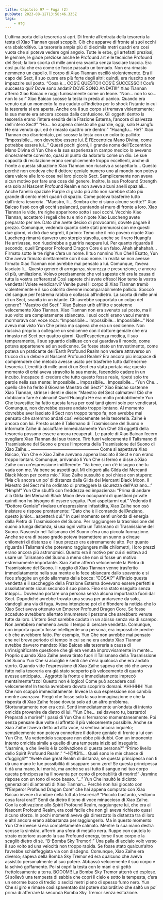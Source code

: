 ```yaml
---
title: Capitolo 97 – Fuga (2)
pubDate: 2023-08-12T13:58:46.335Z
tags:
    - atg
---
```


L’ultima porta della tesoreria si aprì. Di fronte all’entrata della tesoreria la testa di Xiao Tiannan quasi scoppiò.
Ciò che apparve di fronte ai suoi occhi era sbalorditivo. La tesoreria ampia più di diecimila metri quadri era così vuota che si poteva vedere ogni angolo. Tutte le erbe, gli artefatti preziosi, le gemme, le giade preziose anche le Profound art e le tecniche Profound del Sect; la loro scorta di mille anni era svanita senza lasciare traccia. Era così pulita che era come se fosse passato un tornado. Non era rimasto nemmeno un capello.
Il corpo di Xiao Tiannan oscillò violentemente. Era il capo del Sect, il suo cuore era più forte degli altri; quindi, era riuscito a non impazzire sul posto.
“Cosa è… COS’È QUESTO!! COS’È SUCCESSO!! Cos’è successo qui? Dove sono andati? DOVE SONO ANDATI!!” Xiao Tiannan afferrò Xiao Baicao e ruggì furiosamente come un leone.
“Non… non lo so… non lo so!” Xiao Baicao scosse la testa in preda al panico. Quando era venuto qui un momento fa era caduto all’indietro per lo shock l’istante in cui la tesoreria si era aperta. Anche ora il suo corpo si tremava violentemente; la sua mente era ancora scossa dalla confusione. Gli oggetti dentro la tesoreria erano l’intera eredità della Frazione Esterna, l’ancora di salvezza dell’intero Sect!”
“Ho… ho appena chiesto alle guardie, oggi, solo Huangfu He era venuto qui, ed è rimasto quattro ore dentro!”
“Huangfu… He?” Xiao Tiannan era disorientato, poi scosse la testa con un colorito pallido: “Impossibile… non dovrebbe essere lui. È l’Eccentrica Mano Divina, come potrebbe essere lui…”
Questi pochi giorni, il grande nome dell’Eccentrica Mano Divina di Yun Che e la sua esperienza in campo medico lo avevano sinceramente convinto, quasi al punto da adorarlo come un dio. Le sue capacità di recitazione erano semplicemente troppo eccellenti, anche di fronte a questa situazione Xiao Tiannan non riusciva a sospettarlo… Questo perché non credeva che il dottore geniale numero uno al mondo non poteva dare valore alle loro cose nel loro piccolo Sect. Semplicemente non aveva alcun motivo per fare una cosa del genere.
Inoltre, la sua Profound Strength era solo al Nascent Profound Realm e non aveva alcuni anelli spaziali… Anche l’anello spaziale Purple di grado più alto non sarebbe stato più grande di cento metri quadri di spazio. Come poteva trasferire tutto dall’intera tesoreria.
“Maestro, lì… Sembra che ci siano alcune scritte?” Xiao Baicao fissò con gli occhi spalancati, puntando al muro di fronte a loro.
Xiao Tiannan le vide, tre righe apparirono sotto i suoi occhi.
Vecchio Xiao Tiannan, accetterò i regali che tu e mio nipote Xiao Luocheng avete preparato per me. Dato che avete deciso di provocarmi, dovete pagare il prezzo. Comunque, vedendo quanto siete stati premurosi con me questi due giorni, vi dirò due segreti, il primo: Temo che il mio povero nipote Xiao Luocheng rimarrà davvero uno storpio stavolta, anche se il vero Huangfu He arrivasse, non riuscirebbe a guarirlo neppure lui. Per quanto riguarda il secondo, quell’Emperor Profound Dragon Core è un falso. Ahah ahahahah…
Firmato sotto le tre righe c’era un nome.
Il tuo nonnino Yun Che!!
Esatto, Yun Che aveva firmato direttamente con il suo nome. In realtà se non avesse firmato Xiao Tiannan non avrebbe mai pensato a lui. Comunque, l’aveva lasciato lì… Questo genere di arroganza, sicurezza e presunzione, e ancora di più, umiliazione. Volevo precisamente che voi sapeste chi era la causa di tutta la vostra sofferenza! Così saprete chi avete offeso! Non temo la vostra vendetta! Volete vendicarvi? Venite pure!
Il corpo di Xiao Tiannan tremò violentemente e il suo colorito divenne incomparabilmente pallido. Sboccò del sangue per l’estrema rabbia e collassò all’indietro.
La scorta di mille anni di un Sect, svanita in un istante. Chi avrebbe sopportato un colpo del genere?
“Maestro del Sect!”
Xiao Baicao urlò afflitto e sostenne velocemente Xiao Tiannan. Xiao Tiannan non era svenuto sul posto, ma il suo volto era completamente sbiancato. I suoi occhi erano vacui mentre mormorava con voce roca: “Impossibile… Impossibile… Impossibile…”
Non aveva mai visto Yun Che prima ma sapeva che era un sedicenne. Non riusciva proprio a collegare un sedicenne con il dottore geniale che era rimasto nel Sect per quattro giorni. Quell’esperienza medica, il suo temperamento, il suo sguardo disilluso con cui guardava il mondo, come poteva appartenere ad un sedicenne.
Se fosse stato un travestimento, come poteva un praticante dell’Earth Profound Realm non vedere attraverso un trucco di un debole al Nascent Profound Realm?
Era ancora più incapace di comprendere che metodo avesse usato per trasferire tutto dall’enorme tesoreria.
L’eredità di mille anni di un Sect era stata portata via; questo momento di crisi aveva stravolto la sua mente, facendolo cadere in un incubo. Incapace di credere che tutto questo fosse reale, ripeté solo tre parole nella sua mente: Impossibile… Impossibile… Impossibile…
“Yun Che… quello che ha ferito il Giovane Maestro del Sect?” Xiao Baicao sostenne Xiao Tiannan, strinse i denti e disse: “Maestro del Sect calmatevi! Ciò che dobbiamo fare è calmarci! Quell’Huangfu He era molto probabilmente Yun Che travestito; ha fatto questa farsa per così tanti giorni solo per vendicarsi. Comunque, non dovrebbe essere andato troppo lontano. Al momento dovrebbe aver lasciato il Sect non troppo tempo fa; non avrebbe mai pensato che saremmo andati così velocemente nella tesoreria.
Zaihe è ancora con lui. Presto usate il Talismano di Trasmissione del Suono e informate Zaihe di acciuffare immediatamente Yun Che! Gli oggetti della tesoreria possono essere ancora recuperati.
Le parole di Xiao Baicao fecero svegliare Xiao Tiannan dal suo trance. Tirò fuori velocemente il Talismano di Trasmissione del Suono e prese l’impronta della Trasmissione del Suono di Xiao Zaihe…
————————————————
Come si aspettava Xiao Baicao, Yun Che e Xiao Zaihe avevano appena lasciato il Sect e non erano troppo lontani. Comunque, arrivando lì Yun Che si fermò e disse a Xiao Zaihe con un’espressione indifferente: “Va bene, non c’è bisogno che tu vada con me. Va bene se aspetti qui. Mi dirigerò alla Gilda dei Mercanti Black Moon per conto mio.”
Xiao Zaihe sussultò e poi chiese con stupore: “Ma c’è ancora un po’ di distanza dalla Gilda dei Mercanti Black Moon. Il Maestro del Sect mi ha ordinato di proteggere la sicurezza dell’Anziano…”
“Hmph!” Yun Che sbuffò con freddezza ed impazienza: “Prima di andare alla Gilda dei Mercanti Black Moon devo occuparmi di questioni private quindi non ho bisogno di essere seguito. Puoi aspettarmi qui.”
Vedendo il “Dottore Geniale” rivelare un’espressione infastidita, Xiao Zaihe non osò insistere e rispose prontamente: “Dato che è il comando dell’Anziano, questo junior… aspetterà qui.”
In quel momento sentì un’onda di energia dalla Pietra di Trasmissione del Suono.
Per raggiungere la trasmissione del suono a lunga distanza, si usa ogni volta un Talismano di Trasmissione del Suono. Nascosto nel Talismano del Suono c’era una piccola formazione. Anche se era di basso grado poteva trasmettere un suono a cinque chilometri di distanza e il suo prezzo era estremamente alto. Per quanto riguarda i Talismani che potevano raggiungere mille chilometri, i loro prezzi erano ancora più astronomici. Questo era il motivo per cui si esitava ad usare un Talismano del Suono a meno che non ci fosse un motivo estremamente importante.
Xiao Zaihe afferrò velocemente la Pietra di Trasmissione del Suono. Il ruggito di Xiao Tiannan venne trasferito immediatamente nella sua mente e lo fece sbiancare dallo spavento e si fece sfuggire un grido allarmato dalla bocca: ”COSA!?”
All’inizio questa vendetta e il saccheggio della Frazione Esterna dovevano essere perfetti e assolutamente sicuri secondo il suo piano. Fino era stato eseguito senza intoppi… Dovevano portare una persona senza alcuna importanza fuori dal Sect. Dopodiché avrebbe trovato una scusa per andarsene da solo, dandogli una via di fuga. Aveva intenzione poi di diffondere la notizia che lo Xiao Sect aveva ottenuto un Emperor Profound Dragon Core. Se fosse accaduto avrebbero allertato innumerevoli persone che sarebbero venute tutte da loro. L’intero Sect sarebbe caduto in un abisso senza via di scampo. Non avrebbero nemmeno avuto il tempo di cercare vendetta.
Comunque, non importa quanto fosse intelligente una persona, era impossibile predire ciò che avrebbero fatto. Per esempio, Yun Che non avrebbe mai pensato che nel breve periodo di tempo in cui se ne era andato Xiao Tiannan avrebbe davvero mandato Xiao Baicao alla tesoreria a causa di un’insignificante questione che gli era venuta improvvisamente in mente…
Proprio quando Xiao Zaihe aveva tirato fuori il Talismano della Trasmissione del Suono Yun Che si accigliò e sentì che c’era qualcosa che era andato storto. Quando vide l’espressione di Xiao Zaihe sapeva che ciò che aveva fatto nella tesoreria era già stato scoperto più velocemente di quanto avesse anticipato… Aggrottò la fronte e immediatamente imprecò mentalmente*zzo! Questo non è logico! Come può accadere così velocemente! In teoria avrebbero dovuto scoprirlo domani. AHHHHH!
Yun Che non scappò immediatamente. Invece la sua espressione non cambiò mentre avanzava. Pregò che fosse solo la sua immaginazione e che la risposta di Xiao Zaihe fosse dovuta solo ad un altro problema. Sfortunatamente non era così. Sentì immediatamente un’ondata di intento omicida provenire da dietro di lui.
“Yun Che… sei davvero tu, bastardo! Preparati a morire!”
I passi di Yun Che si fermarono momentaneamente. Poi senza pensare due volte si affrettò il più velocemente possibile.
Anche se Xiao Zaihe l’aveva detto ad alta voce, si sentiva ancora inquieto; semplicemente non poteva connettere il dottore geniale di fronte a lui con Yun Che. Ma vedendolo scappare non ebbe più dubbi. Con un imponente intento omicida simile a quello di una tempesta iniziò ad inseguirlo.
“Jasmine, a che livello è la coltivazione di questa persona?”
“Primo livello dello Spirit Profound Realm.”
“~!@#$%… Quali sono le mie chance di sfuggirgli?”
“Avete due great Realm di distanza, se questa principessa non ti dà una mano le tue possibilità di scappare sono zero! Se questa principessa ti dà una mano, lui morirà, ma anche se usi tutto il sangue nel tuo corpo questa principessa ha il novanta per cento di probabilità di morire!” Jasmine rispose con un tono di voce basso.
“…”
Yun Che insultò le diciotto generazioni di antenati di Xiao Tiannan… Perché non hai giocato con “l’Emperor Profound Dragon Core” che hai appena comprato con Xiao Baicao invece di andare nella fottuta tesoreria!!
“Piccolo bastardo, vediamo cosa farai ora!!”
Sentì da dietro il tono di voce minaccioso di Xiao Zaihe. Con la coltivazione allo Spirit Profound Realm, raggiungere lui, che era al Nascent Profound Realm, era così facile che non gli aveva richiesto quasi alcuno sforzo. In pochi momenti aveva già dimezzato la distanza tra di loro e altri ancora erano abbastanza per raggiungerlo. Ma in questo momento Yun Che invece si era completamente calmato. Mentre la sua mano destra scosse la sinistra, afferrò una sfera di metallo nera. Ruppe con cautela lo strato esteriore usando la sua Profound energy, torse il suo corpo e la scagliò dietro di sé.
“B-Bomba Sky Tremor!!”
Una palla di acciaio volò verso il suo volto ad una velocità non troppo rapida. Se fosse stato qualcun’altro l’avrebbe schiaffeggiata via con disdegno. Comunque, Xiao Zaihe era diverso; sapeva della Bomba Sky Tremor ed era qualcuno che aveva assistito personalmente al suo potere.
Abbassò velocemente il suo corpo e la schivò goffamente. Poi si coprì la testa con le mani e si gettò frettolosamente a terra.
BOOOM!!
La Bomba Sky Tremor atterrò ed esplose. Si sollevò una tempesta di sabbia che coprì il cielo e sotto la tempesta, c’era un enorme buco di tredici o sedici metri pieno di spesso fumo nero. Yun Che si girò e rimase così spaventato dal potere sbalorditivo che saltò un po’ prima di afferrare la seconda Bomba Sky Tremor senza esitazione.




